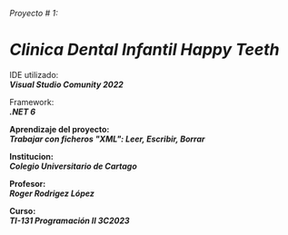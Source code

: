  _Proyecto # 1:_  <br>
# _<strong>Clinica Dental Infantil Happy Teeth</strong>_
              

 IDE utilizado: <br> _<strong>Visual Studio Comunity 2022_</strong>
              

 Framework: <br> _<strong>.NET 6_</trong>
             
              
 Aprendizaje del proyecto: <br> _<strong>Trabajar con ficheros "XML":  Leer, Escribir, Borrar_</strong>
              

 Institucion: <br> _<strong>Colegio Universitario de Cartago_</strong>
              

 Profesor: <br> _<strong>Roger Rodrigez López_</strong>
              

 Curso: <br> _<strong>TI-131 Programación II 3C2023_</strong>
              


